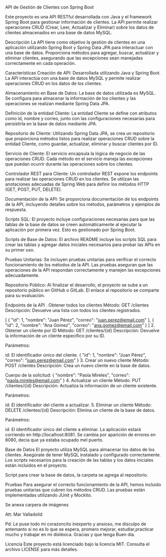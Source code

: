 API de Gestión de Clientes con Spring Boot

Este proyecto es una API RESTful desarrollada con Java y el framework Spring Boot para gestionar información de clientes. La API permite realizar operaciones CRUD (Crear, Leer, Actualizar y Eliminar) sobre los datos de clientes almacenados en una base de datos MySQL.

Descripción
La API tiene como objetivo la gestión de clientes en una aplicación utilizando Spring Boot y Spring Data JPA para interactuar con una base de datos. Proporciona métodos para agregar, buscar, actualizar y eliminar clientes, asegurando que las excepciones sean manejadas correctamente en cada operación.

Características
Creación de API: Desarrollada utilizando Java y Spring Boot. La API interactúa con una base de datos MySQL y permite realizar operaciones CRUD en los datos de los clientes.

Almacenamiento en Base de Datos: La base de datos utilizada es MySQL. Se configura para almacenar la información de los clientes y las operaciones se realizan mediante Spring Data JPA.

Definición de la entidad Cliente: La entidad Cliente se define con atributos como id, nombre y correo, junto con las configuraciones necesarias para persistirla en la base de datos mediante JPA.

Repositorio de Cliente: Utilizando Spring Data JPA, se crea un repositorio que proporciona métodos listos para realizar operaciones CRUD sobre la entidad Cliente, como guardar, actualizar, eliminar y buscar clientes por ID.

Servicio de Cliente: El servicio encapsula la lógica de negocio de las operaciones CRUD. Cada método en el servicio maneja las excepciones que puedan ocurrir durante las operaciones sobre los clientes.

Controlador REST para Cliente: Un controlador REST expone los endpoints para realizar las operaciones CRUD en los clientes. Se utilizan las anotaciones adecuadas de Spring Web para definir los métodos HTTP (GET, POST, PUT, DELETE).

Documentación de la API: Se proporciona documentación de los endpoints de la API, incluyendo detalles sobre los métodos, parámetros y ejemplos de respuesta.

Scripts SQL: El proyecto incluye configuraciones necesarias para que las tablas de la base de datos se creen automáticamente al ejecutar la aplicación por primera vez. Esto es gestionado por Spring Boot.

Scripts de Base de Datos: El archivo README incluye los scripts SQL para crear las tablas y agregar datos iniciales necesarios para probar las APIs en su primer uso.

Pruebas Unitarias: Se incluyen pruebas unitarias para verificar el correcto funcionamiento de los métodos de la API. Las pruebas aseguran que las operaciones de la API respondan correctamente y manejen las excepciones adecuadamente.

Repositorio Público: Al finalizar el desarrollo, el proyecto se sube a un repositorio público en GitHub o GitLab. El enlace al repositorio se comparte para su evaluación.


Endpoints de la API
. Obtener todos los clientes
Método: GET /clientes
Descripción: Devuelve una lista con todos los clientes registrados.

[
  {
    "id": 1,
    "nombre": "Juan Pérez",
    "correo": "juan.perez@email.com"
  },
  {
    "id": 2,
    "nombre": "Ana Gómez",
    "correo": "ana.gomez@email.com"
  }
]
2. Obtener un cliente por ID
Método: GET /clientes/{id}
Descripción: Devuelve la información de un cliente específico por su ID.

Parámetros:

id: El identificador único del cliente.
{
  "id": 1,
  "nombre": "Juan Pérez",
  "correo": "juan.perez@email.com"
}
3. Crear un nuevo cliente
Método: POST /clientes
Descripción: Crea un nuevo cliente en la base de datos.

Cuerpo de la solicitud:
{
  "nombre": "Paola Mireles",
  "correo": "paola.mireles@email.com"
}
4. Actualizar un cliente
Método: PUT /clientes/{id}
Descripción: Actualiza la información de un cliente existente.

Parámetros:

id: El identificador del cliente a actualizar.
5. Eliminar un cliente
Método: DELETE /clientes/{id}
Descripción: Elimina un cliente de la base de datos.

Parámetros:

id: El identificador único del cliente a eliminar.
La aplicación estará corriendo en http://localhost:8081. Se cambia por aparición de errores en 8080, decia que ya estaba ocupado mel puerto.

Base de Datos
El proyecto utiliza MySQL para almacenar los datos de los clientes. Asegúrate de tener MySQL instalado y configurado correctamente. Los scripts necesarios para la creación de las tablas y los datos iniciales están incluidos en el proyecto.

Script para crear la base de datos, la carpeta se agrega al repositorio.

Pruebas
Para asegurar el correcto funcionamiento de la API, hemos incluido pruebas unitarias que cubren los métodos CRUD. Las pruebas están implementadas utilizando JUnit y Mockito.

Se anexa carpera de imágenes 

Att: Mar Valladolid

Pd: Le puse todo mi corazoncito inexperto y ansioso, me disculpo de antemanto si no es lo que se espera, promero mejorar, estudiar,practicar mucho y trabajar en mi disléxica.
Gracias y que tenga Buen día.


Licencia
Este proyecto está licenciado bajo la licencia MIT. Consulta el archivo LICENSE para más detalles.


